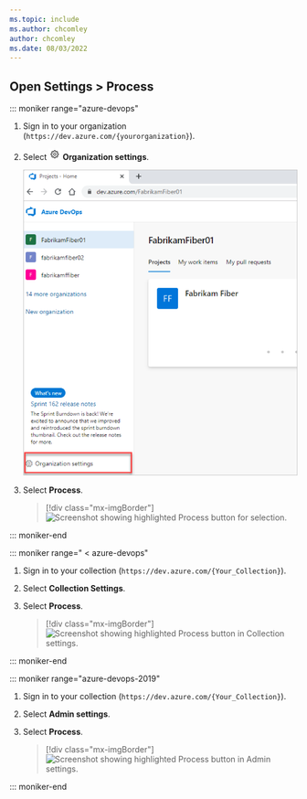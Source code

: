 ```yaml
---
ms.topic: include
ms.author: chcomley
author: chcomley
ms.date: 08/03/2022
---
```


<a id="open-process-wit">  </a>

## Open Settings > Process

::: moniker range="azure-devops"

1. Sign in to your organization (```https://dev.azure.com/{yourorganization}```).
2. Select ![gear icon](../../../media/icons/gear-icon.png) **Organization settings**.
  
   ![Screenshot showing Organization settings button highlights.](../../../media/settings/open-admin-settings-vert.png) 

3. Select **Process**. 
   
	> [!div class="mx-imgBorder"]  
	> ![Screenshot showing highlighted Process button for selection.](/azure/devops/organizations/settings/work/media/process/open-process-page-s150.png) 

::: moniker-end

::: moniker range=" < azure-devops"

1. Sign in to your collection (```https://dev.azure.com/{Your_Collection}```).
2. Select **Collection Settings**.
3. Select **Process**. 
   
	> [!div class="mx-imgBorder"]  
	> ![Screenshot showing highlighted Process button in Collection settings.](/azure/devops/organizations/settings/work/media/process/open-process-2020.png) 

::: moniker-end

::: moniker range="azure-devops-2019"

1. Sign in to your collection (```https://dev.azure.com/{Your_Collection}```).
2. Select **Admin settings**.  
3. Select **Process**. 
   
	> [!div class="mx-imgBorder"]  
	> ![Screenshot showing highlighted Process button in Admin settings.](/../work/media/process/open-process-page-2019.png) 

::: moniker-end
